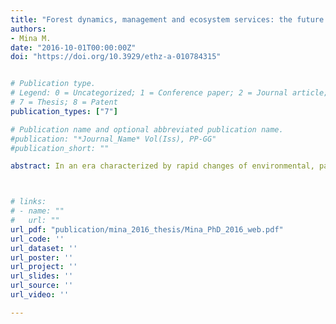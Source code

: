 ```yaml
---
title: "Forest dynamics, management and ecosystem services: the future of European mountain forests in an era of climate change"
authors:
- Mina M.
date: "2016-10-01T00:00:00Z"
doi: "https://doi.org/10.3929/ethz-a-010784315"


# Publication type.
# Legend: 0 = Uncategorized; 1 = Conference paper; 2 = Journal article; 3 = Preprint / Working Paper; 4 = Report; 5 = Book; 6 = Book section;
# 7 = Thesis; 8 = Patent
publication_types: ["7"]

# Publication name and optional abbreviated publication name.
#publication: "*Journal_Name* Vol(Iss), PP-GG"
#publication_short: ""

abstract: In an era characterized by rapid changes of environmental, particularly climatic, and socio-economic conditions, there is a growing need to better understand the influence of these changes on forests and their capacity to provide key ecosystem services (ES) to human communities. Since climate change is particularly pronounced in mountain regions, mountain forests deserve particular attention to assess the impacts of these changes. Moreover, as forests develop slowly over decades to many centuries, possible adaptation measures must be planned in the long term as well, and they should be based on thorough scientific knowledge.Dynamic vegetation models (DVMs) are often used to investigate climatic influences on long-term forest dynamics, and more recently also to explore management impacts. Among the many types of DVMs, forest gap models are flexible tools to analyze future forest development, but management regimes have received little attention to date. Although these models include the inter-specific sensitivity to the environment, intra-specific local adaptation and intra-annual varia-tions in the environmental responses are not considered. This is especially important for capturing drought effects on growth and limits the reliability of gap models in drought-prone forests. The overall objective of this thesis was to evaluate the potentials and limitations of current and alternative forest management strategies on the provision of multiple ES in European mountain forests under climate change. To this end, I improved the gap model ForClim in two respects (1) the modeling of harvesting, and (2) the growth response to drought. I then applied the improved model in four mountain regions across central and southern Europe. I recommend that future studies that aim to assess the impacts of climate change under different management strategies should i) assess stand vulnerability to disturbance using a set of models that operate on different spatial scales; ii) expand the analysis to more stands and evaluate additional management strategies iii) quantify ecosystem services using multiple indicators or region-specific trait-based approaches iv) explore other assessment meth-odologies that consider non-linear interactions between ES. I demonstrated that DVMs are important and useful tools to assess the impacts of anthropogenic climate change on forest dynamics. As these impacts are likely to vary strongly among and within mountain regions, future studies should consider local and regional differences in environmental conditions and in stand structure. The role of small-scale forest management is especially crucial in these assessments, since its impact is likely to be more pronounced than the impact of climate change per se.



# links:
# - name: ""
#   url: ""
url_pdf: "publication/mina_2016_thesis/Mina_PhD_2016_web.pdf"
url_code: ''
url_dataset: ''
url_poster: ''
url_project: ''
url_slides: ''
url_source: ''
url_video: ''

---
```


